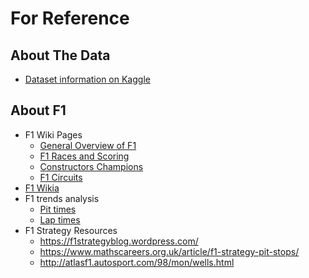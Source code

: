 # For Reference

## About The Data
* [Dataset information on Kaggle](https://www.kaggle.com/cjgdev/formula-1-race-data-19502017)

## About F1
* F1 Wiki Pages
  - [General Overview of F1](https://en.wikipedia.org/wiki/Formula_One)
  - [F1 Races and Scoring](https://en.wikipedia.org/wiki/Formula_One_racing)
  - [Constructors Champions](https://en.wikipedia.org/wiki/List_of_Formula_One_World_Constructors%27_Champions)
  - [F1 Circuits](https://en.wikipedia.org/wiki/List_of_Formula_One_circuits)
* [F1 Wikia](https://f1.fandom.com/wiki/The_Formula_1_Wiki)
* F1 trends analysis
  - [Pit times](https://statathlon.com/analysis-of-the-pit-stop-strategy-in-f1/)
  - [Lap times](https://www.reddit.com/r/formula1/comments/bahin2/f1_lap_time_progression_from_all_races_19502018/)
* F1 Strategy Resources
  - https://f1strategyblog.wordpress.com/
  - https://www.mathscareers.org.uk/article/f1-strategy-pit-stops/
  - http://atlasf1.autosport.com/98/mon/wells.html
